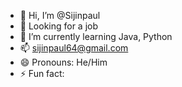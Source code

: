 - 👋 Hi, I’m @Sijinpaul
- 👀 Looking for a job
- 🌱 I’m currently learning Java, Python
- 📫 sijinpaul64@gmail.com
- 😄 Pronouns: He/Him
- ⚡ Fun fact: 

<!---
Sijinpaul/Sijinpaul is a ✨ special ✨ repository because its `README.md` (this file) appears on your GitHub profile.
You can click the Preview link to take a look at your changes.
--->

